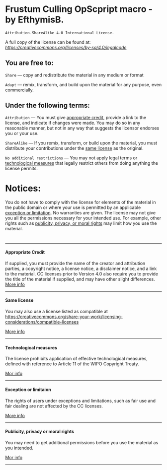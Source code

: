 # Frustum Culling OpScpript macro - by EfthymisB.

`Attribution-ShareAlike 4.0 International License.`

A full copy of the license can be found at: *https://creativecommons.org/licenses/by-sa/4.0/legalcode*

## You are free to:

`Share` — copy and redistribute the material in any medium or format

`Adapt` — remix, transform, and build upon the material for any purpose, even commercially.

## Under the following terms:

`Attribution` — You must give [appropriate credit](#appropriate-credit), provide a link to the license, and indicate if changes were made.
You may do so in any reasonable manner, but not in any way that suggests the licensor endorses you or your use.

`ShareAlike` — If you remix, transform, or build upon the material, you must distribute your contributions under the [same license](#same-license) as the original.

`No additional restrictions` — You may not apply legal terms or [technological measures](#technological-measures) that legally restrict others from doing anything the license permits.

# Notices:

You do not have to comply with the license for elements of the material in the public domain or where your use is permitted by an applicable [exception or limitation](#exception-or-limitaion).
No warranties are given. The license may not give you all the permissions necessary for your intended use.
For example, other rights such as [publicity, privacy, or moral rights](#publicity-privacy-or-moral-rights) may limit how you use the material.

#

---
#### Appropriate Credit

If supplied, you must provide the name of the creator and attribution parties, a copyright notice, a license notice, a disclaimer notice, and a link to the material.
CC licenses prior to Version 4.0 also require you to provide the title of the material if supplied, and may have other slight differences.
[More info](https://wiki.creativecommons.org/License_Versions#Detailed_attribution_comparison_chart)

---
#### Same license

You may also use a license listed as compatible at https://creativecommons.org/share-your-work/licensing-considerations/compatible-licenses

[More info](https://wiki.creativecommons.org/FAQ#If_I_derive_or_adapt_material_offered_under_a_Creative_Commons_license.2C_which_CC_license.28s.29_can_I_use.3F)

---
#### Technological measures

The license prohibits application of effective technological measures, defined with reference to Article 11 of the WIPO Copyright Treaty.

[Mor info](https://wiki.creativecommons.org/License_Versions#Application_of_effective_technological_measures_by_users_of_CC-licensed_works_prohibited)

---
#### Exception or limitaion

The rights of users under exceptions and limitations, such as fair use and fair dealing are not affected by the CC licenses.

[More info](https://wiki.creativecommons.org/Frequently_Asked_Questions#Do_Creative_Commons_licenses_affect_exceptions_and_limitations_to_copyright.2C_such_as_fair_dealing_and_fair_use.3F)

---
#### Publicity, privacy or moral rights

You may need to get additional permissions before you use the material as you intended.

[Mor info](https://wiki.creativecommons.org/Considerations_for_licensors_and_licensees)

---